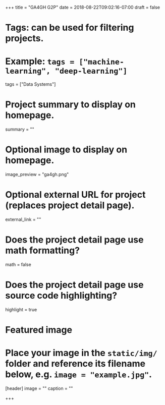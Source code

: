 +++
title = "GA4GH G2P"
date = 2018-08-22T09:02:16-07:00
draft = false

# Tags: can be used for filtering projects.
# Example: `tags = ["machine-learning", "deep-learning"]`
tags = ["Data Systems"]

# Project summary to display on homepage.
summary = ""

# Optional image to display on homepage.
image_preview = "ga4gh.png"

# Optional external URL for project (replaces project detail page).
external_link = ""

# Does the project detail page use math formatting?
math = false

# Does the project detail page use source code highlighting?
highlight = true

# Featured image
# Place your image in the `static/img/` folder and reference its filename below, e.g. `image = "example.jpg"`.
[header]
image = ""
caption = ""

+++
